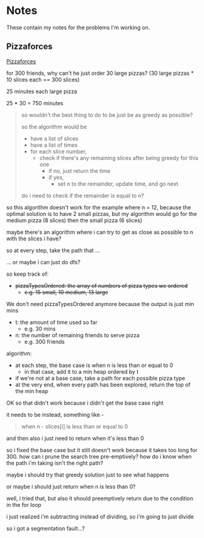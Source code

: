 # Notes

These contain my notes for the problems I'm working on.

## Pizzaforces

[Pizzaforces](https://codeforces.com/problemset/problem/1555/A)

for 300 friends, why can't he just order 30 large pizzas?
(30 large pizzas * 10 slices each == 300 slices)

25 minutes each large pizza

25 * 30 = 750 minutes

> so wouldn't the best thing to do to be just be as greedy as possible?
> 
> so the algorithm would be
> 
> * have a list of slices
> * have a list of times
> * for each slice number,
>   * check if there's any remaining slices after being greedy for this one
>     * if no, just return the time
>     * if yes,
>       * set n to the remainder, update time, and go next
> 
> do i need to check if the remainder is equal to n?

so this algorithm doesn't work for the example where n = 12, because
the optimal solution is to have 2 small pizzas, but my algorithm would
go for the medium pizza (8 slices) then the small pizza (6 slices)



maybe there's an algorithm where i can try to get as close as possible to
n with the slices i have?

so at every step, take the path that ...

... or maybe i can just do dfs?

so keep track of:

* ~~pizzaTypesOrdered: the array of numbers of pizza types we ordered~~
  * ~~e.g. 15 small, 10 medium, 13 large~~

We don't need pizzaTypesOrdered anymore because the output is just min mins

* t: the amount of time used so far
  * e.g. 30 mins
* n: the number of remaining friends to serve pizza
  * e.g. 300 friends

algorithm:

* at each step, the base case is when n is less than or equal to 0
  * in that case, add it to a min heap ordered by t
* if we're not at a base case, take a path for each possible pizza type
* at the very end, when every path has been explored, return the top of the
min heap



OK so that didn't work because i didn't get the base case right

it needs to be instead, something like -

> when n - slices[i] is less than or equal to 0

and then also i just need to return when it's less than 0



so i fixed the base case but it still doesn't work because it takes too long
for 300. how can i prune the search tree pre-emptively? how do i know when
the path i'm taking isn't the right path?

maybe i should try that greedy solution just to see what happens

or maybe i should just return when n is less than 0?

well, i tried that, but also it should preemptively return due to the condition
in the for loop

i just realized i'm subtracting instead of dividing, so i'm going to just divide

so i got a segmentation fault...?
